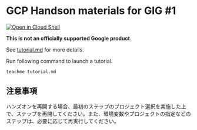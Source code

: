 # GCP Handson materials for GIG #1

[![Open in Cloud Shell](https://gstatic.com/cloudssh/images/open-btn.png)](https://ssh.cloud.google.com/cloudshell/open?cloudshell_git_repo=https://github.com/shonuma/vertex-ai-search-hands-on-202505&cloudshell_working_dir=handson&cloudshell_tutorial=tutorial.md)

**This is not an officially supported Google product**.

See [tutorial.md](tutorial.md) for more details.

Run following command to launch a tutorial.

```
teachme tutorial.md
```

## 注意事項

ハンズオンを再開する場合、最初のステップのプロジェクト選択を実施した上で、ステップを再開してください。また、環境変数やプロジェクトの指定などのステップは、必要に応じて再実行してください。
